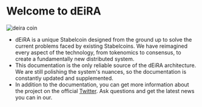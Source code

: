 # Welcome to dEiRA

![deira coin](https://github.com/blokechainio/blokechainio/assets/122998890/1b1dc8f8-e716-4b4c-a300-1b0d676c1851)

- dEiRA is a unique Stabelcoin designed from the ground up to solve the current problems faced by existing Stabelcoins. We have reimagined every aspect of the technology, from tokenomics to consensus, to create a fundamentally new distributed system.
- This documentation is the only reliable source of the dEiRA architecture. We are still polishing the system's nuances, so the documentation is constantly updated and supplemented.
- In addition to the documentation, you can get more information about the project on the official  [Twitter](https://twitter.com/deiracoin). Ask questions and get the latest news you can in our.
